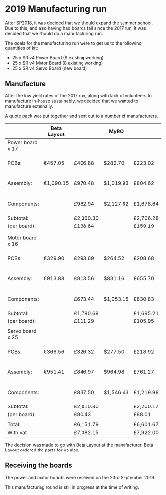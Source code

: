 # 2019 Manufacturing run

After SP2018, it was decided that we should expand the summer school. Due to this, and also having had boards fail since the 2017 run, it was decided that we should do a manufacturing run.

The goals for the manufacturing run were to get us to the following quantities of kit:

- 25 x SR v4 Power Board (9 existing working)
- 25 x SR v4 Motor Board (8 existing working)
- 25 x SR v4 Servo Board (new board)

## Manufacture

After the low yield rates of the 2017 run, along with lack of volunteers to manufacture in-house sustainably, we decided that we wanted to manufacture externally.

A [quote pack](https://github.com/sourcebots/kit-manufacture-2019/tree/master/quote-pack) was put together and sent out to a number of manufacturers.

|                |Beta Layout           |         |MyRO     |         |Garner Osborne      |
|----------------|----------------------|---------|---------|---------|--------------------|
|Power board x 17|                      |         |         |         |                    |
|PCBs:           |€457.05               |£406.88  |$282.70  |£223.02  |(no breakdown given)|
|Assembly:       |€1,090.15             |£970.48  |$1,019.93|£804.62  |(no breakdown given)|
|Components:     |                      |£982.94  |$2,127.82|£1,678.64|(no breakdown given)|
|Subtotal:       |                      |£2,360.30|         |£2,706.28|£2,501.50           |
|(per board):    |                      |£138.84  |         |£159.19  |£147.15             |
|                |                      |         |         |         |                    |
|                |                      |         |         |         |                    |
|Motor board x 16|                      |         |         |         |                    |
|PCBs:           |€329.90               |£293.69  |$264.52  |£208.68  |(no breakdown given)|
|Assembly:       |€913.88               |£813.56  |$831.16  |£655.70  |(no breakdown given)|
|Components:     |                      |£673.44  |$1,053.15|£830.83  |(no breakdown given)|
|Subtotal:       |                      |£1,780.69|         |£1,695.21|£1,938.76           |
|(per board):    |                      |£111.29  |         |£105.95  |£121.17             |
|                |                      |         |         |         |                    |
|Servo board x 25|                      |         |         |         |                    |
|PCBs:           |€366.56               |£326.32  |$277.50  |£218.92  |(no breakdown given)|
|Assembly:       |€951.41               |£846.97  |$964.98  |£761.27  |(no breakdown given)|
|Components:     |                      |£837.50  |$1,546.43|£1,219.98|(no breakdown given)|
|Subtotal:       |                      |£2,010.80|         |£2,200.17|£2,415.50           |
|(per board):    |                      |£80.43   |         |£88.01   |£96.62              |
|                |                      |         |         |         |                    |
|Total:          |                      |£6,151.79|         |£6,601.67|£6,855.76           |
|With vat        |                      |£7,382.15|         |£7,922.00|£8,226.91           |

The decision was made to go with Beta Layout at the manufacturer. Beta Layout ordered the parts for us also.

## Receiving the boards

The power and motor boards were received on the 23rd September 2019.

This manufacturing round is still in progress at the time of writing.
